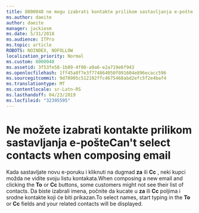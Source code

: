 ```yaml
---
title: 8000048 ne mogu izabrati kontakte prilikom sastavljanja e-pošte na Outlook.com
ms.author: daeite
author: daeite
manager: jackiesm
ms.date: 5/31/2018
ms.audience: ITPro
ms.topic: article
ROBOTS: NOINDEX, NOFOLLOW
localization_priority: Normal
ms.custom: 8000048
ms.assetid: 3f53fe58-1b89-4f80-a9a6-e2a719e6f943
ms.openlocfilehash: 1ff45a8f7e3f774864050f091604e896ecacc596
ms.sourcegitcommit: 9d78905c512192ffc4675468abd2efc5f2e4baf4
ms.translationtype: MT
ms.contentlocale: sr-Latn-RS
ms.lasthandoff: 04/23/2019
ms.locfileid: "32395595"
---
```

# <a name="cant-select-contacts-when-composing-email"></a><span data-ttu-id="afc5d-102">Ne možete izabrati kontakte prilikom sastavljanja e-pošte</span><span class="sxs-lookup"><span data-stu-id="afc5d-102">Can't select contacts when composing email</span></span>

<span data-ttu-id="afc5d-103">Kada sastavljate novu e-poruku i kliknuti na dugmad **za** ili **Cc** , neki kupci možda ne vidite svoju listu kontakata.</span><span class="sxs-lookup"><span data-stu-id="afc5d-103">When composing a new email and clicking the **To** or **Cc** buttons, some customers might not see their list of contacts.</span></span> <span data-ttu-id="afc5d-104">Da biste izabrali imena, počnite da kucate u **za** ili **Cc** poljima i srodne kontakte koji će biti prikazan.</span><span class="sxs-lookup"><span data-stu-id="afc5d-104">To select names, start typing in the **To** or **Cc** fields and your related contacts will be displayed.</span></span> 
  

